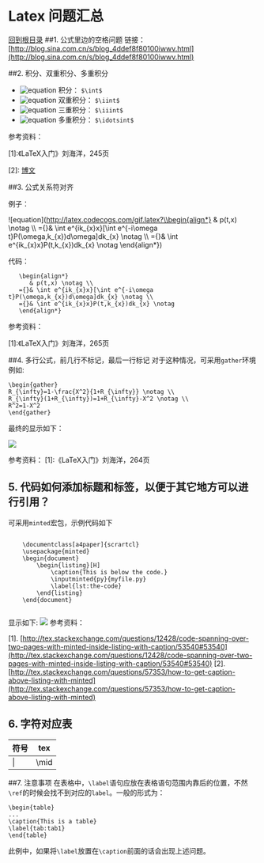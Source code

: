 Latex 问题汇总
=====
[回到根目录](./README.md)
##1. 公式里边的空格问题
链接：[http://blog.sina.com.cn/s/blog_4ddef8f80100iwwv.html](http://blog.sina.com.cn/s/blog_4ddef8f80100iwwv.html)

##2. 积分、双重积分、多重积分
- ![equation](http://latex.codecogs.com/gif.latex?\\int)  积分： `$\int$`
- ![equation](http://latex.codecogs.com/gif.latex?\\iint)  双重积分： `$\iint$`
- ![equation](http://latex.codecogs.com/gif.latex?\\iiint)  三重积分： `$\iiint$`
- ![equation](http://latex.codecogs.com/gif.latex?\\idotsint)  多重积分： `$\idotsint$`

参考资料：

\[1\]:《LaTeX入门》刘海洋，245页

\[2\]:  [博文](http://trumanliu.com/github-markdown-math-formulas/)

##3. 公式关系符对齐

例子：

![equation](http://latex.codecogs.com/gif.latex?\\begin{align*}
   & p(t,x) \\notag \\\\
={}& \\int e^{ik_{x}x}[\\int e^{-i\\omega t}P(\\omega,k_{x})d\\omega]dk_{x} \\notag \\\\
={}& \\int e^{ik_{x}x}P(t,k_{x})dk_{x} \\notag
\\end{align*}) 

代码：
```
   \begin{align*}
      & p(t,x) \notag \\
   ={}& \int e^{ik_{x}x}[\int e^{-i\omega t}P(\omega,k_{x})d\omega]dk_{x} \notag \\
   ={}& \int e^{ik_{x}x}P(t,k_{x})dk_{x} \notag
   \end{align*}
```
参考资料：

\[1\]:《LaTeX入门》刘海洋，265页

##4. 多行公式，前几行不标记，最后一行标记
对于这种情况，可采用`gather`环境
例如:

	\begin{gather}
	R_{\infty}=1-\frac{X^2}{1+R_{\infty}} \notag \\
	R_{\infty}(1+R_{\infty})=1+R_{\infty}-X^2 \notag \\
	R^2=1-X^2
	\end{gather}
最终的显示如下：

![](http://i.imgur.com/N7Exn4B.png)

参考资料：
\[1\]:《LaTeX入门》刘海洋，264页

## 5. 代码如何添加标题和标签，以便于其它地方可以进行引用？
可采用`minted`宏包，示例代码如下

```

	\documentclass[a4paper]{scrartcl}
	\usepackage{minted}
	\begin{document}
    	\begin{listing}[H]
        	\caption{This is below the code.}
        	\inputminted{py}{myfile.py}
        	\label{lst:the-code}
    	\end{listing}
	\end{document}


```

显示如下:
![](http://i.imgur.com/ad5eyYJ.png)
参考资料：

\[1\]. [http://tex.stackexchange.com/questions/12428/code-spanning-over-two-pages-with-minted-inside-listing-with-caption/53540#53540](http://tex.stackexchange.com/questions/12428/code-spanning-over-two-pages-with-minted-inside-listing-with-caption/53540#53540)
\[2\]. [http://tex.stackexchange.com/questions/57353/how-to-get-caption-above-listing-with-minted](http://tex.stackexchange.com/questions/57353/how-to-get-caption-above-listing-with-minted)

## 6. 字符对应表

| 符号       | tex           | 
| ------------- |:-------------:| 
| \|     | \mid | 




##7. 注意事项
在表格中，`\label`语句应放在表格语句范围内靠后的位置，不然`\ref`的时候会找不到对应的`label`。一般的形式为：

	\begin{table}
	...
	\caption{This is a table}
	\label{tab:tab1}
	\end{table}

此例中，如果将`\label`放置在`\caption`前面的话会出现上述问题。


